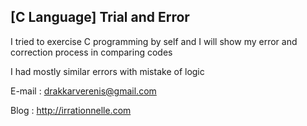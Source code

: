 ## [C Language] Trial and Error
I tried to exercise C programming by self and I will show my error and correction process in comparing codes 

I had mostly similar errors with mistake of logic

E-mail : drakkarverenis@gmail.com

Blog : http://irrationnelle.com
